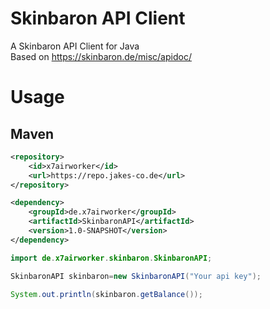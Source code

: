 # Skinbaron API Client

A Skinbaron API Client for Java  
Based on https://skinbaron.de/misc/apidoc/

# Usage

## Maven

```xml
<repository>
    <id>x7airworker</id>
    <url>https://repo.jakes-co.de</url>
</repository>

<dependency>
    <groupId>de.x7airworker</groupId>
    <artifactId>SkinbaronAPI</artifactId>
    <version>1.0-SNAPSHOT</version>
</dependency>
```

```java
import de.x7airworker.skinbaron.SkinbaronAPI;

SkinbaronAPI skinbaron=new SkinbaronAPI("Your api key");

System.out.println(skinbaron.getBalance());
```
